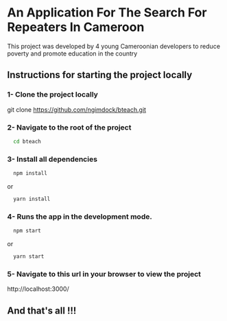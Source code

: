 # An Application For The Search For Repeaters In Cameroon


This project was developed by 4 young Cameroonian developers to reduce poverty and promote education in the country

## Instructions for starting the project locally


### 1- Clone the project locally

git clone https://github.com/ngimdock/bteach.git

### 2- Navigate to the root of the project

```bash
  cd bteach
```

### 3- Install all dependencies

```bash
  npm install
```

or 

```bash
  yarn install
```

### 4- Runs the app in the development mode.

```bash
  npm start
```

or 

```bash
  yarn start
```

### 5- Navigate to this url in your browser to view the project

http://localhost:3000/

## And that's all !!!
